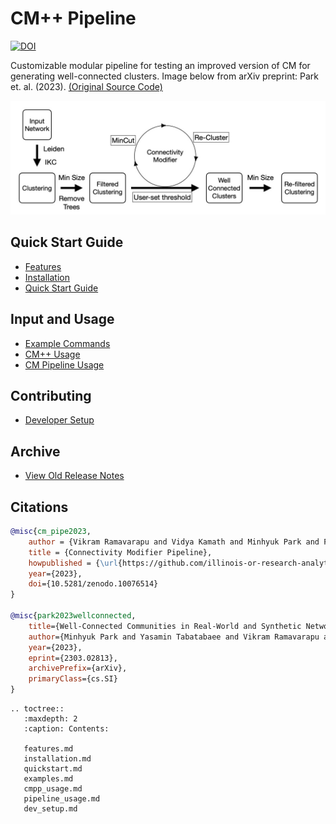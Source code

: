 # CM++ Pipeline

[![DOI](https://zenodo.org/badge/599799149.svg)](https://zenodo.org/doi/10.5281/zenodo.10076513)

Customizable modular pipeline for testing an improved version of CM for generating well-connected clusters. Image below from arXiv preprint: Park et. al. (2023). [(Original Source Code)](https://github.com/illinois-or-research-analytics/cm_pipeline/tree/main)

![cm_pipeline Overview](figures/cm_pp_overview.png)

## Quick Start Guide

- [Features](features.md)
- [Installation](installation.md)
- [Quick Start Guide](quickstart.md)

## Input and Usage

- [Example Commands](examples.md)
- [CM++ Usage](cmpp_usage.md)
- [CM Pipeline Usage](pipeline_usage.md)

## Contributing

- [Developer Setup](dev_setup.md)

## Archive

- [View Old Release Notes](https://github.com/illinois-or-research-analytics/cm_pipeline/releases)

## Citations

```bibtex
@misc{cm_pipe2023,
    author = {Vikram Ramavarapu and Vidya Kamath and Minhyuk Park and Fabio Ayres and George Chacko},
    title = {Connectivity Modifier Pipeline},
    howpublished = {\url{https://github.com/illinois-or-research-analytics/cm_pipeline}},
    year={2023},
    doi={10.5281/zenodo.10076514}
}

@misc{park2023wellconnected,
    title={Well-Connected Communities in Real-World and Synthetic Networks}, 
    author={Minhyuk Park and Yasamin Tabatabaee and Vikram Ramavarapu and Baqiao Liu and Vidya Kamath Pailodi and Rajiv Ramachandran and Dmitriy Korobskiy and Fabio Ayres and George Chacko and Tandy Warnow},
    year={2023},
    eprint={2303.02813},
    archivePrefix={arXiv},
    primaryClass={cs.SI}
}
```

```eval_rst
.. toctree::
   :maxdepth: 2
   :caption: Contents:

   features.md
   installation.md
   quickstart.md
   examples.md
   cmpp_usage.md
   pipeline_usage.md
   dev_setup.md
```